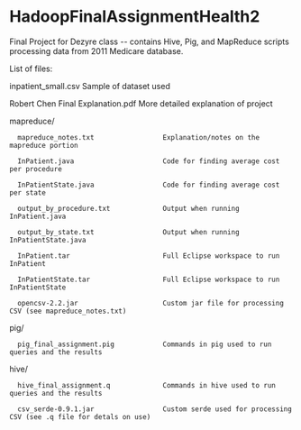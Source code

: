 # HadoopFinalAssignmentHealth2
Final Project for Dezyre class -- contains Hive, Pig, and MapReduce scripts processing data from 2011 Medicare database.

List of files:

   inpatient_small.csv                    Sample of dataset used

   Robert Chen Final Explanation.pdf      More detailed explanation of project

   mapreduce/

      mapreduce_notes.txt                 Explanation/notes on the mapreduce portion
 
      InPatient.java                      Code for finding average cost per procedure

      InPatientState.java                 Code for finding average cost per state

      output_by_procedure.txt             Output when running InPatient.java

      output_by_state.txt                 Output when running InPatientState.java

      InPatient.tar                       Full Eclipse workspace to run InPatient

      InPatientState.tar                  Full Eclipse workspace to run InPatientState

      opencsv-2.2.jar                     Custom jar file for processing CSV (see mapreduce_notes.txt)

   pig/

      pig_final_assignment.pig            Commands in pig used to run queries and the results

   hive/

      hive_final_assignment.q             Commands in hive used to run queries and the results

      csv_serde-0.9.1.jar                 Custom serde used for processing CSV (see .q file for detals on use)


   
